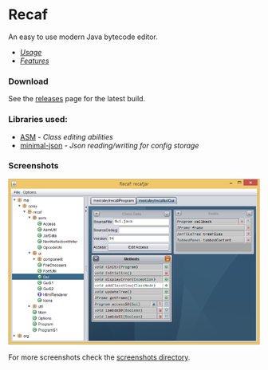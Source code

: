 # Recaf
An easy to use modern Java bytecode editor.

* _[Usage](https://col-e.github.io/Recaf/usage.html)_
* _[Features](https://col-e.github.io/Recaf/features.html)_

### Download

See the [releases](https://github.com/Col-E/Recaf/releases) page for the latest build.

### Libraries used:
* [ASM](http://asm.ow2.org/) - _Class editing abilities_
* [minimal-json](https://github.com/ralfstx/minimal-json) - _Json reading/writing for config storage_

### Screenshots

![Screenshot](docs/screenshots/main.png)

For more screenshots check the [screenshots directory](docs/screenshots).